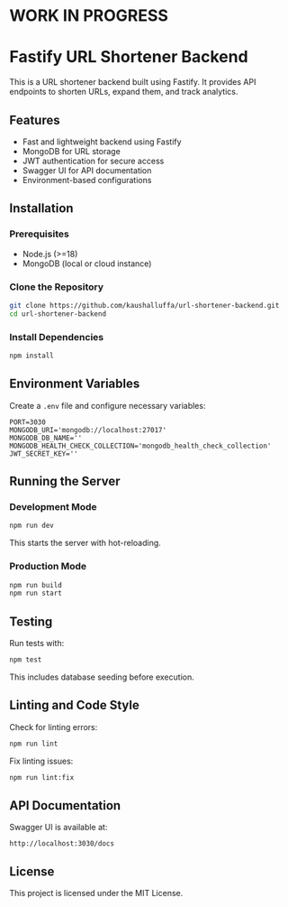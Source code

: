 # WORK IN PROGRESS


# Fastify URL Shortener Backend

This is a URL shortener backend built using Fastify. It provides API endpoints to shorten URLs, expand them, and track analytics.

## Features
- Fast and lightweight backend using Fastify
- MongoDB for URL storage
- JWT authentication for secure access
- Swagger UI for API documentation
- Environment-based configurations

## Installation

### Prerequisites
- Node.js (>=18)
- MongoDB (local or cloud instance)

### Clone the Repository
```sh
git clone https://github.com/kaushalluffa/url-shortener-backend.git
cd url-shortener-backend
```

### Install Dependencies
```sh
npm install
```

## Environment Variables
Create a `.env` file and configure necessary variables:
```env
PORT=3030
MONGODB_URI='mongodb://localhost:27017'
MONGODB_DB_NAME=''
MONGODB_HEALTH_CHECK_COLLECTION='mongodb_health_check_collection'
JWT_SECRET_KEY=''
```

## Running the Server

### Development Mode
```sh
npm run dev
```
This starts the server with hot-reloading.

### Production Mode
```sh
npm run build
npm run start
```

## Testing
Run tests with:
```sh
npm test
```
This includes database seeding before execution.

## Linting and Code Style
Check for linting errors:
```sh
npm run lint
```
Fix linting issues:
```sh
npm run lint:fix
```

## API Documentation
Swagger UI is available at:
```
http://localhost:3030/docs
```

## License
This project is licensed under the MIT License.

